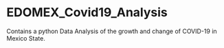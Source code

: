 # EDOMEX_Covid19_Analysis
Contains a python Data Analysis of the growth and change of COVID-19 in Mexico State.
